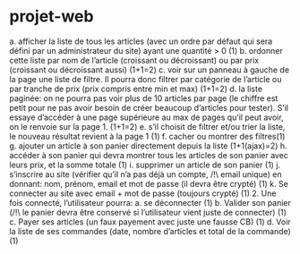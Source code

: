 # projet-web


a. afficher la liste de tous les articles (avec un ordre par défaut qui sera
défini par un administrateur du site) ayant une quantité > 0 (1)
b. ordonner cette liste par nom de l’article (croissant ou décroissant) ou
par prix (croissant ou décroissant aussi) (1+1=2)
c. voir sur un panneau à gauche de la page une liste de filtre. Il pourra
donc filtrer par catégorie de l’article ou par tranche de prix (prix
compris entre min et max) (1+1=2)
d. la liste paginée: on ne pourra pas voir plus de 10 articles par page (le
chiffre est petit pour ne pas avoir besoin de créer beaucoup d’articles
pour tester). S’il essaye d’accéder à une page supérieure au max de
pages qu’il peut avoir, on le renvoie sur la page 1. (1+1=2)
e. s’il choisit de filtrer et/ou trier la liste, le nouveau résultat revient à la
page 1 (1)
f. cacher ou montrer des filtres(1)
g. ajouter un article à son panier directement depuis la liste (1+1(ajax)=2)
h. accéder à son panier qui devra montrer tous les articles de son panier
avec leurs prix, et la somme totale (1)
i. supprimer un article de son panier (1)
j. s’inscrire au site (vérifier qu’il n’a pas déjà un compte, /!\ email unique)
en donnant: nom, prénom, email et mot de passe (il devra être crypté)
(1)
k. Se connecter au site avec email + mot de passe (toujours crypté) (1)
2. Une fois connecté, l’utilisateur pourra:
a. se déconnecter (1)
b. Valider son panier (/!\ le panier devra être conservé si l’utilisateur vient
juste de connecter) (1)
c. Payer ses articles (un faux payement avec juste une fausse CB) (1)
d. Voir la liste de ses commandes (date, nombre d’articles et total de la
commande) (1)
